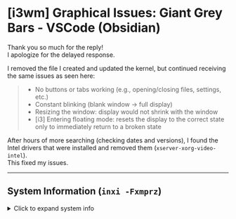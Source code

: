 # [i3wm] Graphical Issues: Giant Grey Bars - VSCode (Obsidian)

Thank you so much for the reply!  
I apologize for the delayed response.

I removed the file I created and updated the kernel, but continued receiving the same issues as seen here:

> - No buttons or tabs working (e.g., opening/closing files, settings, etc.)
> - Constant blinking (blank window → full display)
> - Resizing the window: display would not shrink with the window
> - [i3] Entering floating mode: resets the display to the correct state only to immediately return to a broken state

After hours of more searching (checking dates and versions), I found the Intel drivers that were installed and removed them (`xserver-xorg-video-intel`).  
This fixed my issues.

---

## System Information (`inxi -Fxmprz`)

<details>
<summary>Click to expand system info</summary>

```text
System:
  Kernel: 6.11.0-26-generic arch: x86_64 bits: 64 compiler: gcc v: 13.3.0
  Console: pty pts/1 Distro: Linux Mint 22.1 Xia base: Ubuntu 24.04 noble

Machine:
  Type: Laptop System: Dell product: XPS 9315 v: N/A serial: <superuser required>
  Mobo: Dell model: 0GNN3X v: A03 serial: <superuser required> UEFI: Dell v: 1.28.0 date: 03/11/2025

Battery:
  ID-1: BAT0 charge: 36.1 Wh (100.0%) condition: 36.1/50.2 Wh (71.8%) volts: 12.5 min: 11.6
  model: BYD DELL G9FHC38 status: full

Memory:
  System RAM: total: 16 GiB available: 15.25 GiB used: 2.31 GiB (15.1%)
  Message: For most reliable report, use superuser + dmidecode.
  Array-1: capacity: 16 GiB slots: 8 modules: 8 EC: None max-module-size: 2 GiB note: est.
  Device-1 to 8: Motherboard type: LPDDR5 size: 2 GiB speed: spec: 6400 MT/s actual: 5200 MT/s

CPU:
  Info: 10-core (2-mt/8-st) model: 12th Gen Intel Core i7-1250U bits: 64 type: MST AMCP
    arch: Alder Lake rev: 4 cache: L1: 928 KiB L2: 6.5 MiB L3: 12 MiB
  Speed (MHz): avg: 400 min/max: 400/4700:3500 cores: 1-12: 400 bogomips: 45158
  Flags: avx avx2 ht lm nx pae sse sse2 sse3 sse4_1 sse4_2 ssse3 vmx

Graphics:
  Device-1: Intel Alder Lake-UP4 GT2 [Iris Xe Graphics] vendor: Dell driver: i915 v: kernel
    arch: Xe bus-ID: 0000:00:02.0
  Display: server: X.org v: 1.21.1.11 with: Xwayland v: 23.2.6 driver: X: loaded: modesetting
    unloaded: fbdev,vesa gpu: i915 tty: 155x40 resolution: 1920x1200
  API: EGL v: 1.5 drivers: iris,swrast platforms: active: gbm,surfaceless,device inactive: wayland,x11
  API: OpenGL v: 4.6 compat-v: 4.5 vendor: mesa v: 24.2.8-1ubuntu1~24.04.1
    note: console (EGL sourced) renderer: Mesa Intel Graphics (ADL GT2), llvmpipe (LLVM 19.1.1 256 bits)
  Info: Tools: api: eglinfo,glxinfo x11: xdriinfo, xdpyinfo, xprop, xrandr

Audio:
  Device-1: Intel Alder Lake Imaging Signal Processor vendor: Dell driver: intel-ipu6 bus-ID: 0000:00:05.0
  Device-2: Intel Alder Lake Smart Sound Audio vendor: Dell driver: sof-audio-pci-intel-tgl bus-ID: 0000:00:1f.3
  API: ALSA v: k6.11.0-26-generic status: kernel-api
  Server-1: PipeWire v: 1.0.5 status: active

Network:
  Device-1: Intel Alder Lake-P PCH CNVi WiFi driver: iwlwifi v: kernel bus-ID: 0000:00:14.3
  IF: wlp0s20f3 state: up mac: <filter>

Bluetooth:
  Device-1: Intel AX211 Bluetooth driver: btusb v: 0.8 type: USB bus-ID: 3-10:5
  Report: hciconfig ID: hci0 rfk-id: 0 state: up address: <filter> bt-v: 5.3 lmp-v: 12

RAID:
  Hardware-1: Intel Volume Management Device NVMe RAID Controller driver: vmd v: 0.6 bus-ID: 0000:00:0e.0

Drives:
  Local Storage: total: 476.94 GiB used: 151.12 GiB (31.7%)
  ID-1: /dev/nvme0n1 vendor: Phison model: ESE2A044-512 NVMe 512GB size: 476.94 GiB temp: 28.9 C

Partition:
  ID-1: / size: 467.89 GiB used: 151.08 GiB (32.3%) fs: ext4 dev: /dev/nvme0n1p2
  ID-2: /boot/efi size: 511 MiB used: 45.8 MiB (9.0%) fs: vfat dev: /dev/nvme0n1p1
  ID-3: /home/usr size: 467.89 GiB used: 151.08 GiB (32.3%) fs: ecryptfs source: ERR-102

Swap:
  ID-1: swap-1 type: file size: 2 GiB used: 0 KiB (0.0%) file: /swapfile

Sensors:
  System Temperatures: cpu: 25.0 C mobo: 29.0 C sodimm: 37.0 C
  Fan Speeds (rpm): cpu: 1476

Repos:
  Packages: 2406
  No active apt repos in: /etc/apt/sources.list
  Active apt repos in: /etc/apt/sources.list.d/google-chrome.list
    1: deb [arch=amd64] https://dl.google.com/linux/chrome/deb/ stable main
  Active apt repos in: /etc/apt/sources.list.d/official-package-repositories.list
    1: deb https://mirrors.xmission.com/linuxmint xia main upstream import backport
    2: deb http://mirrors.xmission.com/ubuntu noble main restricted universe multiverse
    3: deb http://mirrors.xmission.com/ubuntu noble-updates main restricted universe multiverse
    4: deb http://mirrors.xmission.com/ubuntu noble-backports main restricted universe multiverse
    5: deb http://security.ubuntu.com/ubuntu/ noble-security main restricted universe multiverse
  Active apt repos in: /etc/apt/sources.list.d/spotify.list
    1: deb https://repository.spotify.com stable non-free
  Active apt repos in: /etc/apt/sources.list.d/vscode.list
    1: deb [arch=amd64,arm64,armhf] https://packages.microsoft.com/repos/code stable main
  Active apt repos in: /etc/apt/sources.list.d/protonvpn-stable.sources
    1: deb https://repo.protonvpn.com/debian stable main

Info:
  Processes: 333 Uptime: 2m Init: systemd target: graphical (5)
  Compilers: gcc: 13.3.0 Shell: Bash v: 5.2.21 inxi: 3.3.38
</details> ```
